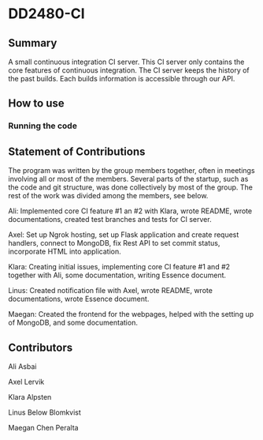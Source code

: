 # DD2480-CI
## Summary

A small continuous integration CI server. This CI server only contains the core features of continuous integration. The CI server keeps the history of the past builds. Each builds information is accessible through our API. 

## How to use

### Running the code

## Statement of Contributions

The program was written by the group members together, often in meetings involving all or most of the members. Several parts of the startup, such as the code and git structure, was done collectively by most of the group. The rest of the work was divided among the members, see below.

Ali: Implemented core CI feature #1 an #2 with Klara, wrote README, wrote documentations, created test branches and tests for CI server.

Axel: Set up Ngrok hosting, set up Flask application and create request handlers, connect to MongoDB, fix Rest API to set commit status, incorporate HTML into application. 

Klara: Creating initial issues, implementing core CI feature #1 and #2 together with Ali, some documentation, writing Essence document.

Linus: Created notification file with Axel, wrote README, wrote documentations, wrote Essence document.

Maegan: Created the frontend for the webpages, helped with the setting up of MongoDB, and some documentation.

## Contributors

Ali Asbai

Axel Lervik

Klara Alpsten

Linus Below Blomkvist

Maegan Chen Peralta
